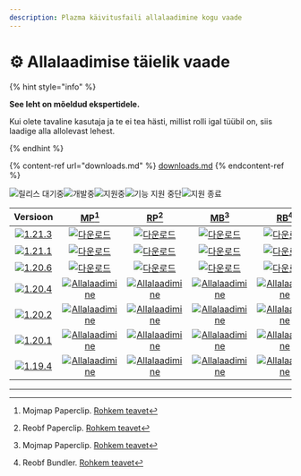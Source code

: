 ```yaml
---
description: Plazma käivitusfaili allalaadimine kogu vaade
---
```


# ⚙️ Allalaadimise täielik vaade

{% hint style="info" %}

**See leht on mõeldud ekspertidele.**

Kui olete tavaline kasutaja ja te ei tea hästi, millist rolli igal tüübil on,
siis laadige alla allolevast lehest.

{% endhint %}

{% content-ref url="downloads.md" %}
[downloads.md](downloads.md)
{% endcontent-ref %}

[wtr]: https://badge.plazmamc.org/0/Ootel%20olev%20väljalase

![릴리스 대기중][wtr]![개발중](https://badge.plazmamc.org/1/개발중)![지원중](https://badge.plazmamc.org/2/지원중)![기능 지원 중단](https://badge.plazmamc.org/6/기능%20지원%20중단)![지원 종료](https://badge.plazmamc.org/4/지원%20종료)

|                                      Versioon                                     |                                   [MP](#user-content-fn-1)[^1]                                   |                                   [RP](#user-content-fn-2)[^2]                                   |                                   [MB](#user-content-fn-3)[^3]                                   |                                   [RB](#user-content-fn-4)[^4]                                   |
| :-------------------------------------------------------------------------------: | :----------------------------------------------------------------------------------------------: | :----------------------------------------------------------------------------------------------: | :----------------------------------------------------------------------------------------------: | :----------------------------------------------------------------------------------------------: |
| [![1.21.3](https://badge.plazmamc.org/1/1.21.3)](https://git.plazmamc.org/1.21.3) |          [![다운로드](https://badge.plazmamc.org/1/다운로드)](https://dl.plazmamc.org/1.21.3/0)          |          [![다운로드](https://badge.plazmamc.org/1/다운로드)](https://dl.plazmamc.org/1.21.3/1)          |          [![다운로드](https://badge.plazmamc.org/1/다운로드)](https://dl.plazmamc.org/1.21.3/2)          |          [![다운로드](https://badge.plazmamc.org/1/다운로드)](https://dl.plazmamc.org/1.21.3/3)          |
| [![1.21.1](https://badge.plazmamc.org/6/1.21.1)](https://git.plazmamc.org/1.21.1) |          [![다운로드](https://badge.plazmamc.org/1/다운로드)](https://dl.plazmamc.org/1.21.1/0)          |          [![다운로드](https://badge.plazmamc.org/1/다운로드)](https://dl.plazmamc.org/1.21.1/1)          |          [![다운로드](https://badge.plazmamc.org/1/다운로드)](https://dl.plazmamc.org/1.21.1/2)          |          [![다운로드](https://badge.plazmamc.org/1/다운로드)](https://dl.plazmamc.org/1.21.1/3)          |
| [![1.20.6](https://badge.plazmamc.org/2/1.20.6)](https://git.plazmamc.org/1.20.6) |          [![다운로드](https://badge.plazmamc.org/1/다운로드)](https://dl.plazmamc.org/1.20.6/0)          |          [![다운로드](https://badge.plazmamc.org/1/다운로드)](https://dl.plazmamc.org/1.20.6/1)          |          [![다운로드](https://badge.plazmamc.org/1/다운로드)](https://dl.plazmamc.org/1.20.6/2)          |          [![다운로드](https://badge.plazmamc.org/1/다운로드)](https://dl.plazmamc.org/1.20.6/3)          |
| [![1.20.4](https://badge.plazmamc.org/6/1.20.4)](https://git.plazmamc.org/1.20.4) | [![Allalaadimine](https://badge.plazmamc.org/1/Allalaadimine)](https://dl.plazmamc.org/1.20.4/0) | [![Allalaadimine](https://badge.plazmamc.org/1/Allalaadimine)](https://dl.plazmamc.org/1.20.4/1) | [![Allalaadimine](https://badge.plazmamc.org/1/Allalaadimine)](https://dl.plazmamc.org/1.20.4/2) | [![Allalaadimine](https://badge.plazmamc.org/1/Allalaadimine)](https://dl.plazmamc.org/1.20.4/3) |
| [![1.20.2](https://badge.plazmamc.org/4/1.20.2)](https://git.plazmamc.org/1.20.2) | [![Allalaadimine](https://badge.plazmamc.org/1/Allalaadimine)](https://dl.plazmamc.org/1.20.2/0) | [![Allalaadimine](https://badge.plazmamc.org/1/Allalaadimine)](https://dl.plazmamc.org/1.20.2/1) | [![Allalaadimine](https://badge.plazmamc.org/1/Allalaadimine)](https://dl.plazmamc.org/1.20.2/2) | [![Allalaadimine](https://badge.plazmamc.org/1/Allalaadimine)](https://dl.plazmamc.org/1.20.2/3) |
| [![1.20.1](https://badge.plazmamc.org/4/1.20.1)](https://git.plazmamc.org/1.20.1) | [![Allalaadimine](https://badge.plazmamc.org/1/Allalaadimine)](https://dl.plazmamc.org/1.20.1/0) | [![Allalaadimine](https://badge.plazmamc.org/1/Allalaadimine)](https://dl.plazmamc.org/1.20.1/1) | [![Allalaadimine](https://badge.plazmamc.org/1/Allalaadimine)](https://dl.plazmamc.org/1.20.1/2) | [![Allalaadimine](https://badge.plazmamc.org/1/Allalaadimine)](https://dl.plazmamc.org/1.20.1/3) |
| [![1.19.4](https://badge.plazmamc.org/4/1.19.4)](https://git.plazmamc.org/1.19.4) | [![Allalaadimine](https://badge.plazmamc.org/1/Allalaadimine)](https://dl.plazmamc.org/1.19.4/0) | [![Allalaadimine](https://badge.plazmamc.org/1/Allalaadimine)](https://dl.plazmamc.org/1.19.4/1) | [![Allalaadimine](https://badge.plazmamc.org/1/Allalaadimine)](https://dl.plazmamc.org/1.19.4/2) | [![Allalaadimine](https://badge.plazmamc.org/1/Allalaadimine)](https://dl.plazmamc.org/1.19.4/3) |

***

[^1]: Mojmap Paperclip. [Rohkem teavet](../administration/getting-started#id-2)

[^2]: Reobf Paperclip. [Rohkem teavet](../administration/getting-started#id-2)

[^3]: Mojmap Paperclip. [Rohkem teavet](../administration/getting-started#id-2)

[^4]: Reobf Bundler. [Rohkem teavet](../administration/getting-started#id-2)
